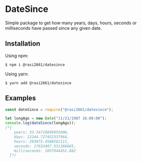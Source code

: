 # DateSince
Simple package to get how many years, days, hours, seconds or milliseconds have passed since any given date.
## Installation
Using npm:
```shell
$ npm i @rasi2661/datesince
```

Using yarn:
```shell
$ yarn add @rasi2661/datesince
```

## Examples
```js
const dateSince = require("@rasi2661/datesince");

let longAgo = new Date("11/21/1987 16:00:00");
console.log(dateSince(longAgo));
/*{
    years: 33.54719849955606,
    days: 12244.727452337964,
    hours: 293873.4588561111,
    seconds: 17632407.531366665,
    milliseconds: 1057944451.882
  }*/
```
